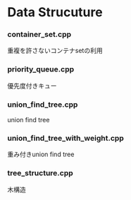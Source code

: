 # Data Strucuture

### container_set.cpp<br>
重複を許さないコンテナsetの利用
### priority_queue.cpp<br>
優先度付きキュー
### union_find_tree.cpp<br>
union find tree
### union_find_tree_with_weight.cpp<br>
重み付きunion find tree
### tree_structure.cpp<br>
木構造